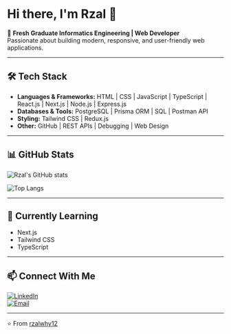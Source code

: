# Hi there, I'm Rzal 👋  

🚀 **Fresh Graduate Informatics Engineering | Web Developer**  
Passionate about building modern, responsive, and user-friendly web applications.  

---

## 🛠️ Tech Stack
- **Languages & Frameworks:** HTML | CSS | JavaScript | TypeScript | React.js | Next.js | Node.js | Express.js  
- **Databases & Tools:** PostgreSQL | Prisma ORM | SQL | Postman API  
- **Styling:** Tailwind CSS | Redux.js  
- **Other:** GitHub | REST APIs | Debugging | Web Design  

---

## 📊 GitHub Stats
![Rzal's GitHub stats](https://github-readme-stats.vercel.app/api?username=rzalwhy12&show_icons=true&theme=radical)  

![Top Langs](https://github-readme-stats.vercel.app/api/top-langs/?username=rzalwhy12&layout=compact&theme=radical)

---

## 🌱 Currently Learning
- Next.js  
- Tailwind CSS  
- TypeScript  

---

## 📫 Connect With Me
[![LinkedIn](https://img.shields.io/badge/LinkedIn-blue?style=for-the-badge&logo=linkedin&logoColor=white)](https://linkedin.com/in/USERNAME)  
[![Email](https://img.shields.io/badge/Email-red?style=for-the-badge&logo=gmail&logoColor=white)](mailto:EMAIL@domain.com)  

---
⭐️ From [rzalwhy12](https://github.com/rzalwhy12)
